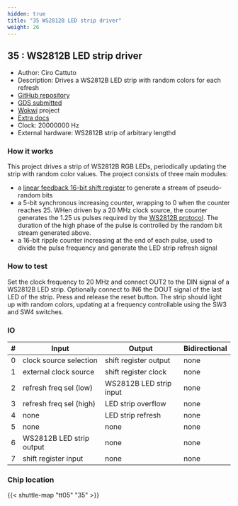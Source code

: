 ```yaml
---
hidden: true
title: "35 WS2812B LED strip driver"
weight: 26
---
```


## 35 : WS2812B LED strip driver

* Author: Ciro Cattuto
* Description: Drives a WS2812B LED strip with random colors for each refresh
* [GitHub repository](https://github.com/ccattuto/tt05-rng-ws2812b-strip)
* [GDS submitted](https://github.com/ccattuto/tt05-rng-ws2812b-strip/actions/runs/6751325055)
* [Wokwi](https://wokwi.com/projects/380120751165092865) project
* [Extra docs](https://github.com/ccattuto/tt05-rng-ws2812b-strip/blob/main/README.md)
* Clock: 20000000 Hz
* External hardware: WS2812B strip of arbitrary lengthd



### How it works

This project drives a strip of WS2812B RGB LEDs, periodically updating the strip with random color values. The project consists of three main modules:

- a [linear feedback 16-bit shift register](https://en.wikipedia.org/wiki/Linear-feedback_shift_register) to generate a stream of pseudo-random bits
- a 5-bit synchronous increasing counter, wrapping to 0 when the counter reaches 25. WHen driven by a 20 MHz clock source, the counter generates the 1.25 us pulses required by the [WS2812B protocol](https://cdn-shop.adafruit.com/datasheets/WS2812B.pdf). The duration of the high phase of the pulse is controlled by the random bit stream generated above.
- a 16-bit ripple counter increasing at the end of each pulse, used to divide the pulse frequency and generate the LED strip refresh signal


### How to test

Set the clock frequency to 20 MHz and connect OUT2 to the DIN signal of a WS2812B LED strip. Optionally connect to IN6 the DOUT signal of the last LED of the strip. Press and release the reset button. The strip should light up with random colors, updating at a frequency controllable using the SW3 and SW4 switches.


### IO

| # | Input        | Output       | Bidirectional      |
|---|--------------|--------------| -------------------|
| 0 | clock source selection  | shift register output | none |
| 1 | external clock source  | shift register clock | none |
| 2 | refresh freq sel (low)  | WS2812B LED strip input | none |
| 3 | refresh freq sel (high)  | LED strip overflow | none |
| 4 | none  | LED strip refresh | none |
| 5 | none  | none | none |
| 6 | WS2812B LED strip output  | none | none |
| 7 | shift register input  | none | none |

### Chip location

{{< shuttle-map "tt05" "35" >}}
